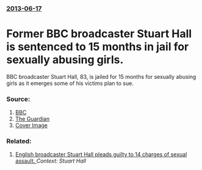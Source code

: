 ### [2013-06-17](/news/2013/06/17/index.md)

# Former BBC broadcaster Stuart Hall is sentenced to 15 months in jail for sexually abusing girls. 

BBC broadcaster Stuart Hall, 83, is jailed for 15 months for sexually abusing girls as it emerges some of his victims plan to sue.


### Source:

1. [BBC](http://www.bbc.co.uk/news/uk-england-22932222)
2. [The Guardian](http://www.guardian.co.uk/uk/2013/jun/17/stuart-hall-jailed-indecent-assault-girls)
2. [Cover Image](https://ichef.bbci.co.uk/news/1024/media/images/68211000/jpg/_68211371_hall_police.jpg)

### Related:

1. [English broadcaster Stuart Hall pleads guilty to 14 charges of sexual assault. ](/news/2013/05/2/english-broadcaster-stuart-hall-pleads-guilty-to-14-charges-of-sexual-assault.md) _Context: Stuart Hall_
